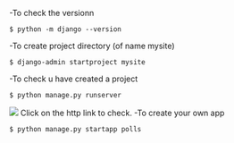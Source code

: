 -To check the versionn
```
$ python -m django --version  
```
-To create project directory (of name mysite)
```
$ django-admin startproject mysite
```
-To check u have created a project
```
$ python manage.py runserver
```
![](https://i.imgur.com/O21o5LF.png)
                             Click on the http link to check.
-To create your own app
```
$ python manage.py startapp polls
```